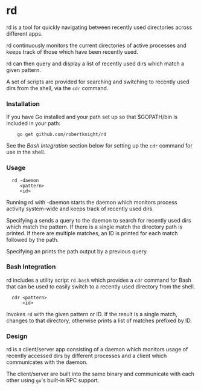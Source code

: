 rd
==

rd is a tool for quickly navigating between recently used directories across different
apps.

rd continuously monitors the current directories of active processes and keeps
track of those which have been recently used.

rd can then query and display a list of recently used dirs which match a given pattern.

A set of scripts are provided for searching and switching to recently used dirs
from the shell, via the `cdr` command.

### Installation

If you have Go installed and your path set up so that $GOPATH/bin is
included in your path:

```
	go get github.com/robertknight/rd
```

See the _Bash Integration_ section below for setting up the `cdr` command for use
in the shell.

### Usage

```
  rd -daemon
     <pattern>
     <id>
```

Running rd with -daemon starts the daemon which monitors process activity
system-wide and keeps track of recently used dirs.

Specifying a <pattern> sends a query to the daemon to search for recently used
dirs which match the pattern. If there is a single match the directory path
is printed. If there are multiple matches, an ID is printed for each match
followed by the path.

Specifying an <id> prints the path output by a previous <pattern> query.

### Bash Integration

rd includes a utility script `rd.bash` which provides a `cdr` command for Bash that
can be used to easily switch to a recently used directory from the shell.

```
  cdr <pattern>
      <id>
```

Invokes `rd` with the given pattern or ID. If the result is a single match,
changes to that directory, otherwise prints a list of matches prefixed by ID.

### Design

rd is a client/server app consisting of a daemon which monitors
usage of recently accessed dirs by different processes and a client
which communicates with the daemon.

The client/server are built into the same binary and communicate
with each other using `go`'s built-in RPC support.

